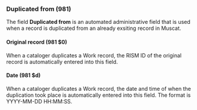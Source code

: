 ### Duplicated from (981)

The field **Duplicated from** is an automated administrative field that is used when a record is duplicated from an already exsiting record in Muscat.  

#### Original record (981 $0)  

When a cataloger duplicates a Work record, the RISM ID of the original record is automatically entered into this field.

#### Date (981 $d)  

When a cataloger duplicates a Work record, the date and time of when the duplication took place is automatically entered into this field. The format is YYYY-MM-DD HH:MM:SS.  
